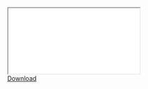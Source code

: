 <div id="Iframe-Master-CC-and-Rs" class="set-margin set-border center-block-horiz">
  <div class="responsive-wrapper 
     responsive-wrapper-wxh-572x612"
     style="-webkit-overflow-scrolling: touch; overflow: auto;">

<iframe src="/Dissertations/24_Confidence_Intervals.pdf"> 
<p style="font-size: 110%;"><em><strong>ERROR: </strong>  
There seems to be a problem opening in your browser. Either try another browser or you could download from or view </em> <a href="/Dissertations/24_Confidence_Intervals">here</a>
</iframe>
    
  </div>
</div>

<div>
<a href="/Dissertations/24_Confidence_Intervals">Download</a>
</div>
